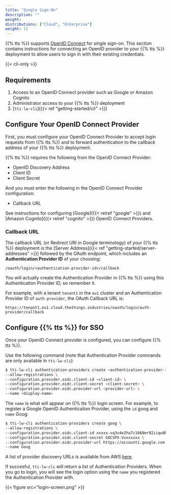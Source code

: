 ```yaml
---
title: "Single Sign-On"
description: ""
weight: 
distributions: ["Cloud", "Enterprise"]
weight: 11
---
```


{{% tts %}} supports [OpenID Connect](https://openid.net/connect/) for single sign-on. This section contains instructions for connecting an OpenID provider to your {{% tts %}} deployment to allow users to sign in with their existing credentials.

<!--more-->

{{< cli-only >}}

## Requirements

1. Access to an OpenID Connect provider such as Google or Amazon Cognito
2. Administrator access to your {{% tts %}} deployment
3. [`tti-lw-cli`]({{< ref "getting-started/cli" >}})

## Configure Your OpenID Connect Provider

First, you must configure your OpenID Connect Provider to accept login requests from {{% tts %}} and to forward authentication to the callback address of your {{% tts %}} deployment.

{{% tts %}} requires the following from the OpenID Connect Provider:

- OpenID Discovery Address
- Client ID
- Client Secret

And you must enter the following in the OpenID Connect Provider configuration:

- Callback URL

See instructions for configuring [Google]({{< relref "google" >}}) and [Amazon Cognito]({{< relref "cognito" >}}) OpenID Connect Providers.

### Callback URL

The callback URL (or Redirect URI in Google terminology) of your {{% tts %}} deployment is the [Server Address]({{< ref "getting-started/server-addresses" >}}) followed by the OAuth endpoint, which includes an **Authentication Provider ID** of your choosing:

`
/oauth/login/<authentication-provider-id>/callback
`

You will actually create the Authentication Provider in {{% tts %}} using this Authentication Provider ID, so remember it.

For example, with a tenant `tenant1` in the `eu1` cluster and an Authentication Provider ID of `auth-provider`, the OAuth Callback URL is:

`
https://tenant1.eu1.cloud.thethings.industries/oauth/login/auth-provider/callback
`

## Configure {{% tts %}} for SSO

Once your OpenID Connect provider is configured, you can configure {{% tts %}}.

Use the following command (note that Authentication Provider commands are only available in `tti-lw-cli`):

```bash
$ tti-lw-cli authentication-providers create <authentication-provider-id> \
--allow-registrations \
--configuration.provider.oidc.client-id <client-id> \
--configuration.provider.oidc.client-secret <client-secret> \
--configuration.provider.oidc.provider-url <provider-url> \
--name <display-name>
```

The `name` is what will appear on {{% tts %}} login screen. For example, to register a Google OpenID Authentication Provider, using the `id` goog and `name` Goog:

```bash
$ tti-lw-cli authentication-providers create goog \
--allow-registrations \
--configuration.provider.oidc.client-id xxxxx-vq3v4e2ha7c1668mr92iiqu0bd1spct2.apps.googleusercontent.com \
--configuration.provider.oidc.client-secret GOCSPX-Vxxxxxxx \
--configuration.provider.oidc.provider-url https://accounts.google.com \
--name Goog
```

A list of provider discovery URLs is available from AWS [here](https://docs.aws.amazon.com/cognito/latest/developerguide/cognito-user-pools-oidc-idp.html#cognito-user-pools-oidc-idp-step-1).

If succesful, `tti-lw-cli` will return a list of Authentication Providers. When you go to login, you will see the login option using the `name` you registered the Authentication Provider with.

{{< figure src="login-screen.png" >}}
